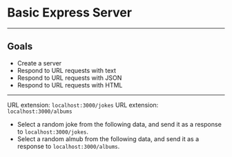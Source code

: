 # Basic Express Server

---

## Goals

- Create a server
- Respond to URL requests with text
- Respond to URL requests with JSON
- Respond to URL requests with HTML

---

URL extension: `localhost:3000/jokes`
URL extension: `localhost:3000/albums`

- Select a random joke from the following data, and send it as a response to `localhost:3000/jokes`.
- Select a random almub from the following data, and send it as a response to `localhost:3000/albums`.
